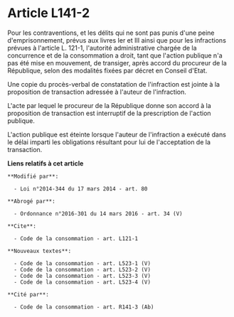 # Article L141-2

Pour les contraventions, et les délits qui ne sont pas punis d'une peine d'emprisonnement, prévus aux livres Ier et III ainsi
que pour les infractions prévues à l'article L. 121-1, l'autorité administrative chargée de la concurrence et de la
consommation a droit, tant que l'action publique n'a pas été mise en mouvement, de transiger, après accord du procureur de la
République, selon des modalités fixées par décret en Conseil d'Etat.

Une copie du procès-verbal de constatation de l'infraction est jointe à la proposition de transaction adressée à l'auteur de
l'infraction. 

L'acte par lequel le procureur de la République donne son accord à la proposition de transaction est interruptif de la
prescription de l'action publique.

L'action publique est éteinte lorsque l'auteur de l'infraction a exécuté dans le délai imparti les obligations résultant pour
lui de l'acceptation de la transaction.

**Liens relatifs à cet article**

	**Modifié par**:

	  - Loi n°2014-344 du 17 mars 2014 - art. 80

	**Abrogé par**:

	  - Ordonnance n°2016-301 du 14 mars 2016 - art. 34 (V)

	**Cite**:

	  - Code de la consommation - art. L121-1

	**Nouveaux textes**:

	  - Code de la consommation - art. L523-1 (V)
	  - Code de la consommation - art. L523-2 (V)
	  - Code de la consommation - art. L523-3 (V)
	  - Code de la consommation - art. L523-4 (V)

	**Cité par**:

	  - Code de la consommation - art. R141-3 (Ab)

